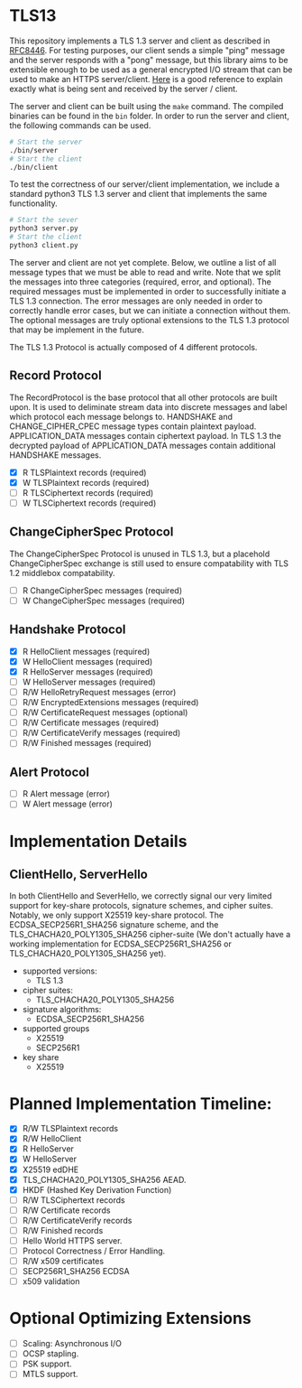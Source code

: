 # TLS13
This repository implements a TLS 1.3 server and client as described in
[RFC8446](https://datatracker.ietf.org/doc/html/rfc8446#section-4.2.6).
For testing purposes, our client sends a simple "ping" message and the
server responds with a "pong" message, but this library aims to be
extensible enough to be used as a general encrypted I/O stream that can
be used to make an HTTPS server/client. [Here](https://tls13.ulfheim.net)
is a good reference to explain exactly what is being sent and received
by the server / client.

The server and client can be built using the `make` command. The compiled
binaries can be found in the `bin` folder. In order to run the server
and client, the following commands can be used.
```bash
# Start the server
./bin/server
# Start the client
./bin/client
```

To test the correctness of our server/client implementation, we include a
standard python3 TLS 1.3 server and client that implements the same functionality.
```bash
# Start the sever
python3 server.py
# Start the client
python3 client.py
```

The server and client are not yet complete. Below, we outline a list
of all message types that we must be able to read and write. Note that
we split the messages into three categories (required, error, and optional).
The required messages must be implemented in order to successfully
initiate a TLS 1.3 connection. The error messages are only needed in order
to correctly handle error cases, but we can initiate a connection without them.
The optional messages are truly optional extensions to the TLS 1.3 protocol
that may be implement in the future.

The TLS 1.3 Protocol is actually composed of 4 different protocols.

## Record Protocol
The RecordProtocol is the base protocol that all other protocols are built
upon. It is used to deliminate stream data into discrete messages and label
which protocol each message belongs to. HANDSHAKE and CHANGE_CIPHER_CPEC message
types contain plaintext payload. APPLICATION_DATA messages contain ciphertext
payload. In TLS 1.3 the decrypted payload of APPLICATION_DATA messages contain
additional HANDSHAKE messages.
- [x] R TLSPlaintext records (required)
- [x] W TLSPlaintext records (required)
- [ ] R TLSCiphertext records (required)
- [ ] W TLSCiphertext records (required)

## ChangeCipherSpec Protocol
The ChangeCipherSpec Protocol is unused in TLS 1.3, but a placehold
ChangeCipherSpec exchange is still used to ensure compatability with
TLS 1.2 middlebox compatability.
- [ ] R ChangeCipherSpec messages (required)
- [ ] W ChangeCipherSpec messages (required)

## Handshake Protocol
- [x] R HelloClient messages (required)
- [x] W HelloClient messages (required)
- [x] R HelloServer messages (required)
- [ ] W HelloServer messages (required)
- [ ] R/W HelloRetryRequest messages (error)
- [ ] R/W EncryptedExtensions messages (required)
- [ ] R/W CertificateRequest messages (optional)
- [ ] R/W Certificate messages (required)
- [ ] R/W CertificateVerify messages (required)
- [ ] R/W Finished messages (required)

## Alert Protocol
- [ ] R Alert message (error)
- [ ] W Alert message (error)

# Implementation Details
## ClientHello, ServerHello
In both ClientHello and SeverHello, we correctly signal our very limited support
for key-share protocols, signature schemes, and cipher suites. Notably, we only
support X25519 key-share protocol. The ECDSA_SECP256R1_SHA256 signature scheme, and
the TLS_CHACHA20_POLY1305_SHA256 cipher-suite (We don't actually have a working
implementation for ECDSA_SECP256R1_SHA256 or TLS_CHACHA20_POLY1305_SHA256 yet). 

- supported versions:
    - TLS 1.3
- cipher suites:
    - TLS_CHACHA20_POLY1305_SHA256
- signature algorithms:
    - ECDSA_SECP256R1_SHA256
- supported groups
    - X25519
    - SECP256R1
- key share
    - X25519

# Planned Implementation Timeline:
- [x] R/W TLSPlaintext records
- [x] R/W HelloClient
- [x] R HelloServer
- [x] W HelloServer
- [x] X25519 edDHE
- [x] TLS_CHACHA20_POLY1305_SHA256 AEAD.
- [x] HKDF (Hashed Key Derivation Function)
- [ ] R/W TLSCiphertext records
- [ ] R/W Certificate records
- [ ] R/W CertificateVerify records
- [ ] R/W Finished records
- [ ] Hello World HTTPS server.
- [ ] Protocol Correctness / Error Handling.
- [ ] R/W x509 certificates
- [ ] SECP256R1_SHA256 ECDSA
- [ ] x509 validation

# Optional Optimizing Extensions
- [ ] Scaling: Asynchronous I/O
- [ ] OCSP stapling.
- [ ] PSK support.
- [ ] MTLS support.
